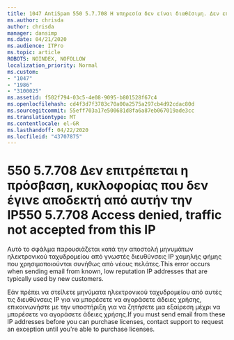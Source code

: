 ```yaml
---
title: 1047 AntiSpam 550 5.7.708 Η υπηρεσία δεν είναι διαθέσιμη. Δεν επιτρέπεται η πρόσβαση, η κυκλοφορία δεν έγινε αποδεκτή από αυτήν την IP
ms.author: chrisda
author: chrisda
manager: dansimp
ms.date: 04/21/2020
ms.audience: ITPro
ms.topic: article
ROBOTS: NOINDEX, NOFOLLOW
localization_priority: Normal
ms.custom:
- "1047"
- "1986"
- "3100025"
ms.assetid: f502f794-03c5-4e08-9095-b801528f67c4
ms.openlocfilehash: cd4f3d7f3783c70a00a2575a297cb4d92cdac80d
ms.sourcegitcommit: 55eff703a17e500681d8fa6a87eb067019ade3cc
ms.translationtype: MT
ms.contentlocale: el-GR
ms.lasthandoff: 04/22/2020
ms.locfileid: "43707875"
---
```

# <a name="550-57708-access-denied-traffic-not-accepted-from-this-ip"></a><span data-ttu-id="93ef6-103">550 5.7.708 Δεν επιτρέπεται η πρόσβαση, κυκλοφορίας που δεν έγινε αποδεκτή από αυτήν την IP</span><span class="sxs-lookup"><span data-stu-id="93ef6-103">550 5.7.708 Access denied, traffic not accepted from this IP</span></span>

<span data-ttu-id="93ef6-104">Αυτό το σφάλμα παρουσιάζεται κατά την αποστολή μηνυμάτων ηλεκτρονικού ταχυδρομείου από γνωστές διευθύνσεις IP χαμηλής φήμης που χρησιμοποιούνται συνήθως από νέους πελάτες.</span><span class="sxs-lookup"><span data-stu-id="93ef6-104">This error occurs when sending email from known, low reputation IP addresses that are typically used by new customers.</span></span>

<span data-ttu-id="93ef6-105">Εάν πρέπει να στείλετε μηνύματα ηλεκτρονικού ταχυδρομείου από αυτές τις διευθύνσεις IP για να μπορέσετε να αγοράσετε άδειες χρήσης, επικοινωνήστε με την υποστήριξη για να ζητήσετε μια εξαίρεση μέχρι να μπορέσετε να αγοράσετε άδειες χρήσης.</span><span class="sxs-lookup"><span data-stu-id="93ef6-105">If you must send email from these IP addresses before you can purchase licenses, contact support to request an exception until you're able to purchase licenses.</span></span>
